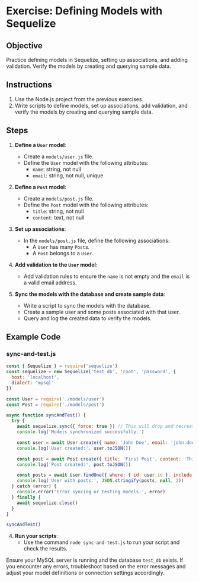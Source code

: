 # Exercise: Defining Models with Sequelize

## Objective

Practice defining models in Sequelize, setting up associations, and adding validation. Verify the models by creating and querying sample data.

## Instructions

1. Use the Node.js project from the previous exercises.
2. Write scripts to define models, set up associations, add validation, and verify the models by creating and querying sample data.

## Steps

1. **Define a `User` model**:
    - Create a `models/user.js` file.
    - Define the `User` model with the following attributes:
        - `name`: string, not null
        - `email`: string, not null, unique

2. **Define a `Post` model**:
    - Create a `models/post.js` file.
    - Define the `Post` model with the following attributes:
        - `title`: string, not null
        - `content`: text, not null

3. **Set up associations**:
    - In the `models/post.js` file, define the following associations:
        - A `User` has many `Post`s.
        - A `Post` belongs to a `User`.

4. **Add validation to the `User` model**:
    - Add validation rules to ensure the `name` is not empty and the `email` is a valid email address.

5. **Sync the models with the database and create sample data**:
    - Write a script to sync the models with the database.
    - Create a sample user and some posts associated with that user.
    - Query and log the created data to verify the models.

## Example Code

### sync-and-test.js

```javascript
const { Sequelize } = require('sequelize')
const sequelize = new Sequelize('test_db', 'root', 'password', {
  host: 'localhost',
  dialect: 'mysql'
})

const User = require('./models/user')
const Post = require('./models/post')

async function syncAndTest() {
  try {
    await sequelize.sync({ force: true }) // This will drop and recreate the tables
    console.log('Models synchronized successfully.')

    const user = await User.create({ name: 'John Doe', email: 'john.doe@example.com' })
    console.log('User created:', user.toJSON())

    const post = await Post.create({ title: 'First Post', content: 'This is my first post!', userId: user.id })
    console.log('Post created:', post.toJSON())

    const posts = await User.findOne({ where: { id: user.id }, include: Post })
    console.log('User with posts:', JSON.stringify(posts, null, 2))
  } catch (error) {
    console.error('Error syncing or testing models:', error)
  } finally {
    await sequelize.close()
  }
}

syncAndTest()
```

4. **Run your scripts**:
    - Use the command `node sync-and-test.js` to run your script and check the results.

Ensure your MySQL server is running and the database `test_db` exists. If you encounter any errors, troubleshoot based on the error messages and adjust your model definitions or connection settings accordingly.
